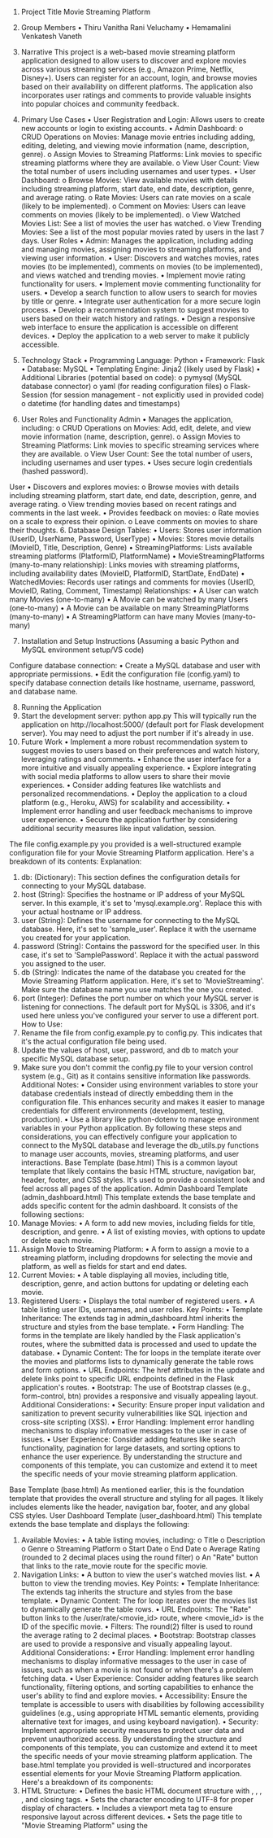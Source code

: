 1. Project Title
Movie Streaming Platform
2. Group Members
•	Thiru Vanitha Rani Veluchamy
•	Hemamalini Venkatesh Vaneth
3. Narrative
This project is a web-based movie streaming platform application designed to allow users to discover and explore movies across various streaming services (e.g., Amazon Prime, Netflix, Disney+). Users can register for an account, login, and browse movies based on their availability on different platforms. The application also incorporates user ratings and comments to provide valuable insights into popular choices and community feedback.
4. Primary Use Cases
•	User Registration and Login: Allows users to create new accounts or login to existing accounts.
•	Admin Dashboard:
o	CRUD Operations on Movies: Manage movie entries including adding, editing, deleting, and viewing movie information (name, description, genre).
o	Assign Movies to Streaming Platforms: Link movies to specific streaming platforms where they are available.
o	View User Count: View the total number of users including usernames and user types.
•	User Dashboard:
o	Browse Movies: View available movies with details including streaming platform, start date, end date, description, genre, and average rating.
o	Rate Movies: Users can rate movies on a scale (likely to be implemented).
o	Comment on Movies: Users can leave comments on movies (likely to be implemented).
o	View Watched Movies List: See a list of movies the user has watched.
o	View Trending Movies: See a list of the most popular movies rated by users in the last 7 days.
User Roles
•	Admin: Manages the application, including adding and managing movies, assigning movies to streaming platforms, and viewing user information.
•	User: Discovers and watches movies, rates movies (to be implemented), comments on movies (to be implemented), and views watched and trending movies.
•	Implement movie rating functionality for users.
•	Implement movie commenting functionality for users.
•	Develop a search function to allow users to search for movies by title or genre.
•	Integrate user authentication for a more secure login process.
•	Develop a recommendation system to suggest movies to users based on their watch history and ratings.
•	Design a responsive web interface to ensure the application is accessible on different devices.
•	Deploy the application to a web server to make it publicly accessible.


4. Technology Stack
•	Programming Language: Python
•	Framework: Flask
•	Database: MySQL
•	Templating Engine: Jinja2 (likely used by Flask)
•	Additional Libraries (potential based on code):
o	pymysql (MySQL database connector)
o	yaml (for reading configuration files)
o	Flask-Session (for session management - not explicitly used in provided code)
o	datetime (for handling dates and timestamps)
5. User Roles and Functionality
Admin
•	Manages the application, including:
o	CRUD Operations on Movies: Add, edit, delete, and view movie information (name, description, genre).
o	Assign Movies to Streaming Platforms: Link movies to specific streaming services where they are available.
o	View User Count: See the total number of users, including usernames and user types.
•	Uses secure login credentials (hashed password).


User
•	Discovers and explores movies:
o	Browse movies with details including streaming platform, start date, end date, description, genre, and average rating.
o	View trending movies based on recent ratings and comments in the last week.
•	Provides feedback on movies:
o	Rate movies on a scale to express their opinion.
o	Leave comments on movies to share their thoughts.
6. Database Design
Tables:
•	Users: Stores user information (UserID, UserName, Password, UserType)
•	Movies: Stores movie details (MovieID, Title, Description, Genre)
•	StreamingPlatforms: Lists available streaming platforms (PlatformID, PlatformName)
•	MovieStreamingPlatforms (many-to-many relationship): Links movies with streaming platforms, including availability dates (MovieID, PlatformID, StartDate, EndDate)
•	WatchedMovies: Records user ratings and comments for movies (UserID, MovieID, Rating, Comment, Timestamp)
Relationships:
•	A User can watch many Movies (one-to-many)
•	A Movie can be watched by many Users (one-to-many)
•	A Movie can be available on many StreamingPlatforms (many-to-many)
•	A StreamingPlatform can have many Movies (many-to-many)
 

7. Installation and Setup Instructions
(Assuming a basic Python and MySQL environment setup/VS code)

Configure database connection:
•	Create a MySQL database and user with appropriate permissions.
•	Edit the configuration file (config.yaml) to specify database connection details like hostname, username, password, and database name.


8. Running the Application
1.	Start the development server:
python app.py
This will typically run the application on http://localhost:5000/ (default port for Flask development server). You may need to adjust the port number if it's already in use.
9. Future Work
•	Implement a more robust recommendation system to suggest movies to users based on their preferences and watch history, leveraging ratings and comments.
•	Enhance the user interface for a more intuitive and visually appealing experience.
•	Explore integrating with social media platforms to allow users to share their movie experiences.
•	Consider adding features like watchlists and personalized recommendations.
•	Deploy the application to a cloud platform (e.g., Heroku, AWS) for scalability and accessibility.
•	Implement error handling and user feedback mechanisms to improve user experience.
•	Secure the application further by considering additional security measures like input validation, session.

The file config.example.py you provided is a well-structured example configuration file for your Movie Streaming Platform application. Here's a breakdown of its contents:
Explanation:
1.	db: (Dictionary): This section defines the configuration details for connecting to your MySQL database.
2.	host (String): Specifies the hostname or IP address of your MySQL server. In this example, it's set to 'mysql.example.org'. Replace this with your actual hostname or IP address.
3.	user (String): Defines the username for connecting to the MySQL database. Here, it's set to 'sample_user'. Replace it with the username you created for your application.
4.	password (String): Contains the password for the specified user. In this case, it's set to 'SamplePassword'. Replace it with the actual password you assigned to the user.
5.	db (String): Indicates the name of the database you created for the Movie Streaming Platform application. Here, it's set to 'MovieStreaming'. Make sure the database name you use matches the one you created.
6.	port (Integer): Defines the port number on which your MySQL server is listening for connections. The default port for MySQL is 3306, and it's used here unless you've configured your server to use a different port.
How to Use:
1.	Rename the file from config.example.py to config.py. This indicates that it's the actual configuration file being used.
2.	Update the values of host, user, password, and db to match your specific MySQL database setup.
3.	Make sure you don't commit the config.py file to your version control system (e.g., Git) as it contains sensitive information like passwords.
Additional Notes:
•	Consider using environment variables to store your database credentials instead of directly embedding them in the configuration file. This enhances security and makes it easier to manage credentials for different environments (development, testing, production).
•	Use a library like python-dotenv to manage environment variables in your Python application.
By following these steps and considerations, you can effectively configure your application to connect to the MySQL database and leverage the db_utils.py functions to manage user accounts, movies, streaming platforms, and user interactions.
Base Template (base.html)
This is a common layout template that likely contains the basic HTML structure, navigation bar, header, footer, and CSS styles. It's used to provide a consistent look and feel across all pages of the application.
Admin Dashboard Template (admin_dashboard.html)
This template extends the base template and adds specific content for the admin dashboard. It consists of the following sections:
1. Manage Movies:
•	A form to add new movies, including fields for title, description, and genre.
•	A list of existing movies, with options to update or delete each movie.
2. Assign Movie to Streaming Platform:
•	A form to assign a movie to a streaming platform, including dropdowns for selecting the movie and platform, as well as fields for start and end dates.
3. Current Movies:
•	A table displaying all movies, including title, description, genre, and action buttons for updating or deleting each movie.
4. Registered Users:
•	Displays the total number of registered users.
•	A table listing user IDs, usernames, and user roles.
Key Points:
•	Template Inheritance: The extends tag in admin_dashboard.html inherits the structure and styles from the base template.
•	Form Handling: The forms in the template are likely handled by the Flask application's routes, where the submitted data is processed and used to update the database.
•	Dynamic Content: The for loops in the template iterate over the movies and platforms lists to dynamically generate the table rows and form options.
•	URL Endpoints: The href attributes in the update and delete links point to specific URL endpoints defined in the Flask application's routes.
•	Bootstrap: The use of Bootstrap classes (e.g., form-control, btn) provides a responsive and visually appealing layout.
Additional Considerations:
•	Security: Ensure proper input validation and sanitization to prevent security vulnerabilities like SQL injection and cross-site scripting (XSS).
•	Error Handling: Implement error handling mechanisms to display informative messages to the user in case of issues.
•	User Experience: Consider adding features like search functionality, pagination for large datasets, and sorting options to enhance the user experience.
By understanding the structure and components of this template, you can customize and extend it to meet the specific needs of your movie streaming platform application.

Base Template (base.html)
As mentioned earlier, this is the foundation template that provides the overall structure and styling for all pages. It likely includes elements like the header, navigation bar, footer, and any global CSS styles.
User Dashboard Template (user_dashboard.html)
This template extends the base template and displays the following:
1. Available Movies:
•	A table listing movies, including:
o	Title
o	Description
o	Genre
o	Streaming Platform
o	Start Date
o	End Date
o	Average Rating (rounded to 2 decimal places using the round filter)
o	An "Rate" button that links to the rate_movie route for the specific movie.
2. Navigation Links:
•	A button to view the user's watched movies list.
•	A button to view the trending movies.
Key Points:
•	Template Inheritance: The extends tag inherits the structure and styles from the base template.
•	Dynamic Content: The for loop iterates over the movies list to dynamically generate the table rows.
•	URL Endpoints: The "Rate" button links to the /user/rate/<movie_id> route, where <movie_id> is the ID of the specific movie.
•	Filters: The round(2) filter is used to round the average rating to 2 decimal places.
•	Bootstrap: Bootstrap classes are used to provide a responsive and visually appealing layout.
Additional Considerations:
•	Error Handling: Implement error handling mechanisms to display informative messages to the user in case of issues, such as when a movie is not found or when there's a problem fetching data.
•	User Experience: Consider adding features like search functionality, filtering options, and sorting capabilities to enhance the user's ability to find and explore movies.
•	Accessibility: Ensure the template is accessible to users with disabilities by following accessibility guidelines (e.g., using appropriate HTML semantic elements, providing alternative text for images, and using keyboard navigation).
•	Security: Implement appropriate security measures to protect user data and prevent unauthorized access.
By understanding the structure and components of this template, you can customize and extend it to meet the specific needs of your movie streaming platform application.
The base.html template you provided is well-structured and incorporates essential elements for your Movie Streaming Platform application. Here's a breakdown of its components:
1. HTML Structure:
•	Defines the basic HTML document structure with <!DOCTYPE html>, <html>, <head>, <body>, and closing tags.
•	Sets the character encoding to UTF-8 for proper display of characters.
•	Includes a viewport meta tag to ensure responsive layout across different devices.
•	Sets the page title to "Movie Streaming Platform" using the <title> tag.
2. Bootstrap Integration:
•	Links the Bootstrap CSS framework (https://cdn.jsdelivr.net/npm/bootstrap@5.3.0-alpha3/dist/css/bootstrap.min.css) to provide styling for various UI components like navigation bar, buttons, and alerts.
3. Navigation Bar:
•	Uses the Bootstrap navbar component to create a navigation bar at the top.
•	Includes the application logo (Movie Platform) as the brand name using <a class="navbar-brand">.
•	Utilizes a collapsible navbar (navbar-collapse) for smaller screens.
•	Conditionally displays user-specific navigation links:
o	If a username is present in the session (session.get('username')), it displays a welcome message and a logout link.
o	If no username is found, it displays login and register links.
4. Content Container:
•	Defines a container element (div) with the container class from Bootstrap for better layout and responsiveness.
•	Includes a space for displaying flash messages using Jinja2 templating features.
•	Defines a content block ({% block content %}{% endblock %}) that serves as a placeholder for content specific to each page. This block will be overridden by individual templates that inherit from base.html.
Key Points:
•	Base Template for Inheritance: This template serves as the foundation for all other templates in your application, providing a consistent layout and navigation structure.
•	Flash Messages: The template leverages Flask's flash messaging system to display temporary messages (e.g., login success, registration confirmation) to the user.
•	Session-based Login Detection: The template checks for a username in the session to determine whether to display user-specific navigation links or login/register options.
Additional Considerations:
•	Customization: You can customize the navigation bar by adding additional links or styling options to match your application's design.
•	Footer: Consider adding a footer section to the base template for displaying copyright information, contact details, or social media links.
•	Error Handling: You might want to include a dedicated block or mechanism in the base template to display error messages or handle exceptions gracefully.
By understanding the structure and components of this base template, you can effectively extend it to create custom page layouts for different sections of your movie streaming platform application.
Base Template (base.html)
As previously discussed, this is the foundational template that provides the overall structure and styling for all pages. It includes the navigation bar, content container, and flash message handling.
Login Template (login.html)
This template extends the base template and adds the following content:
1. Login Form:
•	A form with two fields:
o	Username: A text input field for the user's username.
o	Password: A password input field for the user's password.
•	A submit button to submit the form.
2. Registration Link:
•	A hyperlink to the registration page (/register) with the text "Don't have an account? Register here".
Key Points:
•	Template Inheritance: The extends tag inherits the structure and styles from the base template.
•	Form Handling: The form is likely handled by a Flask route that processes the submitted credentials, validates them, and redirects the user to the appropriate dashboard (admin or user).
•	Security Considerations:
o	Password Hashing: The password should be hashed before storing it in the database to enhance security.
o	Input Validation: Implement input validation to prevent malicious input.
o	Session Management: Use Flask's session management to store user information after successful login.
Additional Considerations:
•	Error Handling: Display error messages to the user if the login credentials are invalid.
•	User Experience: Consider adding features like password reset functionality and account recovery options.
•	Security: Implement appropriate security measures to protect user data and prevent unauthorized access.
By understanding the structure and components of this template, you can customize it to meet your specific login requirements and enhance the user experience.
Platform.html
Explanation:
This template displays a list of existing streaming platforms and provides options to update or delete them. It also includes a form to add new platforms.
Key Elements:
•	Platform List:
o	Displays a table with two columns: Platform Name and Actions.
o	Each platform is listed with an "Update" and "Delete" button.
o	The "Update" button likely links to a form where the platform name can be edited.
•	Add New Platform:
o	A form with a single input field for the platform name.
o	A "Add Platform" button to submit the form and add the new platform to the database.
Note: The specific behavior of the "Update" and "Delete" buttons would depend on the corresponding Flask routes and database operations defined in your application.
Additional Considerations:
•	Error Handling: Implement error handling to display appropriate messages to the user in case of invalid input or database errors.
•	Security: Ensure proper input validation and sanitization to prevent security vulnerabilities.
•	User Experience: Consider adding features like search and sorting functionality to improve the user experience.
By understanding the structure and components of this template, you can customize it to meet your specific requirements and enhance the functionality of your movie streaming platform.
This template provides a basic interface for managing streaming platforms. Here's a breakdown:
Form for Adding a New Platform:
•	Input Field: A text input field for the user to enter the platform name.
•	Submit Button: A button labeled "Add" that triggers the form submission.
•	Form Action: The form is submitted to the /admin/platforms endpoint, likely handled by a Flask route to process the new platform addition.
Table of Existing Platforms:
•	Header: Displays column headers for "Platform ID," "Platform Name," and "Actions."
•	Rows:
o	For each platform in the platforms list, a row is generated.
o	The first column displays the platform's ID.
o	The second column displays the platform's name.
o	The third column contains a form with a "Delete" button.
•	Delete Button:
o	The form includes a hidden input field to pass the platform ID to the server.
o	The "Delete" button triggers the form submission, which likely results in the deletion of the platform from the database.
Key Points:
•	Form Handling: The Flask application likely handles the form submissions and performs the appropriate database operations (adding or deleting platforms).
•	Template Context: The platforms variable is likely passed from the Flask view to the template, providing the list of existing platforms.
•	Security: Consider implementing appropriate security measures, such as input validation and CSRF protection, to prevent malicious input and attacks.
•	User Experience: You might want to add features like editing platform names or providing more detailed information about each platform.
By understanding the structure and components of this template, you can customize it to meet your specific requirements and enhance the functionality of your movie streaming platform.
Breakdown of rate_movie.html
Base Template (base.html)
As previously discussed, this is the foundational template that provides the overall structure and styling for all pages. It includes the navigation bar, content container, and flash message handling.
Rate Movie Template (rate_movie.html)
This template extends the base template and adds the following content:
1. Rating and Comment Form:
•	A form with two fields:
o	Rating: A number input field with a minimum value of 1 and a maximum value of 5.
o	Comment: A text area for the user to enter a comment.
•	A submit button to submit the form.
2. Existing Comments:
•	A table displaying existing comments for the movie:
o	Username: The username of the user who posted the comment.
o	Comment: The text of the comment.
o	Timestamp: The timestamp of when the comment was posted.
Key Points:
•	Template Inheritance: The extends tag inherits the structure and styles from the base template.
•	Form Handling: The form is likely handled by a Flask route that processes the submitted rating and comment, and then adds them to the database.
•	Dynamic Content: The table of existing comments is populated dynamically based on the comments list passed from the Flask view.
•	Security Considerations: Implement input validation and sanitization to prevent malicious input and potential security vulnerabilities.
•	User Experience: Consider adding features like a star rating system or a character limit for comments.
Additional Considerations:
•	Error Handling: Display informative error messages if the form submission fails or if there are issues with the database operations.
•	User Authentication: Ensure that only authenticated users can submit ratings and comments.
•	Data Validation: Validate the rating input to ensure it's within the allowed range.
•	Accessibility: Make sure the template is accessible to users with disabilities by following accessibility guidelines.
By understanding the structure and components of this template, you can customize it to meet your specific requirements and enhance the user experience of your movie streaming platform.
Breakdown of register.html
Base Template (base.html)
As previously discussed, this is the foundational template that provides the overall structure and styling for all pages. It includes the navigation bar, content container, and flash message handling.
Registration Template (register.html)
This template extends the base template and adds the following content:
1. Registration Form:
•	A form with three fields:
o	Username: A text input field for the user's desired username.
o	Password: A password input field for the user's chosen password.
o	Confirm Password: A password input field to confirm the password.
•	A submit button to submit the form.
2. Login Link:
•	A hyperlink to the login page (/login) with the text "Already have an account? Login here".
Key Points:
•	Template Inheritance: The extends tag inherits the structure and styles from the base template.
•	Form Handling: The form is likely handled by a Flask route that processes the submitted registration information, validates it, and adds a new user to the database.
•	Password Confirmation: The template includes a separate field for confirming the password to ensure that the user enters the same password twice.
•	Security Considerations:
o	Password Hashing: The password should be hashed before storing it in the database to enhance security.
o	Input Validation: Implement input validation to prevent malicious input.
o	Error Handling: Display error messages to the user if the registration fails due to invalid input or database errors.
Additional Considerations:
•	User Experience: Consider adding features like email verification or password strength indicators to improve the registration process.
•	Data Privacy: Ensure that user data is stored securely and handled in compliance with privacy regulations.
•	Accessibility: Make sure the template is accessible to users with disabilities by following accessibility guidelines.
By understanding the structure and components of this template, you can customize it to meet your specific registration requirements and enhance the user experience of your movie streaming platform.
Breakdown of trending.html
Base Template (base.html)
As previously discussed, this is the foundational template that provides the overall structure and styling for all pages. It includes the navigation bar, content container, and flash message handling.
Trending Movies Template (trending.html)
This template extends the base template and displays a list of trending movies based on the number of comments received within the last 7 days.
Key Elements:
•	Table: A table is used to display the trending movies, with columns for the movie title and the number of comments.
•	Dynamic Content: The table rows are dynamically generated using a for loop that iterates over the movies list.
•	Trending Criteria: The movies list is likely populated with movies that have the highest number of comments within the past 7 days. This filtering and sorting is typically done in the backend (Flask application) and then passed to the template.
Additional Considerations:
•	User Experience: Consider adding links to the movie details page for each movie in the list.
•	Error Handling: Implement error handling to display informative messages if there are issues fetching trending movies.
•	Data Accuracy: Ensure that the timestamp-based filtering for trending movies is accurate and efficient.
•	Performance Optimization: If the number of movies is large, consider implementing pagination or lazy loading to improve performance.
By understanding the structure and components of this template, you can customize it to meet your specific requirements and enhance the user experience of your movie streaming platform.
Breakdown of update_movie.html
Base Template (base.html)
As previously discussed, this is the foundational template that provides the overall structure and styling for all pages. It includes the navigation bar, content container, and flash message handling.
Update Movie Template (update_movie.html)
This template extends the base template and provides a form to update an existing movie.
Key Elements:
•	Form:
o	The form is pre-filled with the current details of the movie being updated.
o	Fields for title, description, and genre are provided.
o	The form action is set to /admin/update/{{ movie_id }}, where movie_id is the ID of the movie being updated.
•	Form Handling: The Flask application likely handles the form submission, updates the movie in the database, and redirects the user back to the admin dashboard.
Additional Considerations:
•	Error Handling: Implement error handling to display informative messages to the user in case of invalid input or database errors.
•	User Experience: Consider adding a "Cancel" button to allow the user to cancel the update process.
•	Security: Ensure proper input validation and sanitization to prevent malicious input and security vulnerabilities.
By understanding the structure and components of this template, you can customize it to meet your specific requirements and enhance the user experience of your movie streaming platform.
Watched_Movies.html
This template displays a list of movies that the current user has watched, along with their ratings and comments.
Breakdown:
1.	Template Inheritance: The extends tag inherits the structure and styling from the base template.
2.	Table: A table is used to display the watched movies, with columns for the movie title, rating, and comment.
3.	Dynamic Content: The for loop iterates over the movies list and populates the table rows with the corresponding data.
Key Points:
•	Data Source: The movies list is likely populated from the user's watched movies data stored in the database.
•	User Experience: Consider adding features like sorting the movies by title, rating, or timestamp.
•	Error Handling: Implement error handling to display informative messages if there are issues fetching the watched movies.
•	Security: Ensure that only authenticated users can access their watched movies list.
By understanding the structure and components of this template, you can customize it to meet your specific requirements and enhance the user experience of your movie streaming platform.
This file, named SQL_init.sql, appears to be a MySQL database dump containing the schema and data for a movie streaming platform application. Here's a breakdown of the information it provides:
Database Name: velucht_MovieStreaming
Tables:
•	Movies
o	Contains information about movies, including:
	MovieID (primary key, auto-incrementing integer)
	Title (string)
	Description (text)
	Genre (string)
•	MovieStreamingPlatforms
o	Links movies to streaming platforms where they are available, including:
	ID (primary key, auto-incrementing integer)
	MovieID (foreign key referencing Movies.MovieID)
	PlatformID (foreign key referencing StreamingPlatforms.PlatformID)
	StartDate (date)
	EndDate (date)
•	StreamingPlatforms
o	Stores information about available streaming platforms:
	PlatformID (primary key, auto-incrementing integer)
	PlatformName (string)
•	Users
o	Contains user account information:
	UserID (primary key, auto-incrementing integer)
	UserName (string)
	Password (string, hashed for security)
	UserType (enum: 'admin' or 'user')
•	WatchedMovies
o	Tracks movies watched by users, including:
	ID (primary key, auto-incrementing integer)
	UserID (foreign key referencing Users.UserID)
	MovieID (foreign key referencing Movies.MovieID)
	Rating (integer)
	Comment (text)
	Timestamp (datetime)
Data:
The file also contains sample data for each table, including movie titles, descriptions, genres, user accounts, and movies watched by users with ratings and comments (if provided).
Additional Notes:
•	The UserID in the WatchedMovies table is likely linked to a separate user authentication mechanism, as the password is not stored directly in this table.
•	The schema enforces referential integrity constraints using foreign keys to ensure data consistency.
This information can be helpful for understanding the structure and data within the movie streaming platform database.
In Summary,

What is it?
Our Movie Streaming Platform is a digital platform that allows users to watch movies and TV shows online. It provides a vast library of content, from classic films to the latest releases.
What can you do?
•	Stream: Watch movies and TV shows on your computer, tablet, or smartphone.
•	Search: Find specific titles using our powerful search function.
•	Browse: Discover new content based on genre, actor, or director.
•	Create Watchlists: Save movies and shows to watch later.
•	Rate and Review: Share your thoughts on movies and TV shows.





